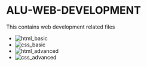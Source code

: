 #  ALU-WEB-DEVELOPMENT
 This contains web development related files 


- ![html_basic](./html_basic)
- ![css_basic](./css_basic)
- ![html_advanced](./html_advanced)
- ![css_advanced](./css_advanced)
